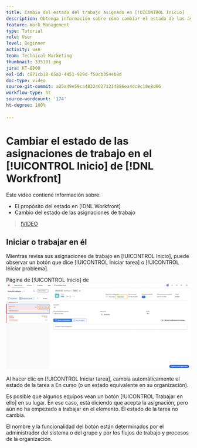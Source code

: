 ```yaml
---
title: Cambio del estado del trabajo asignado en [!UICONTROL Inicio]
description: Obtenga información sobre cómo cambiar el estado de las asignaciones para indicar que el trabajo está en curso desde la página [!UICONTROL Inicio]. Información sobre por qué el estado es importante en  [!DNL  Workfront].
feature: Work Management
type: Tutorial
role: User
level: Beginner
activity: use
team: Technical Marketing
thumbnail: 335101.png
jira: KT-8800
exl-id: c871cb18-65a3-4451-929d-f50cb3544b8d
doc-type: video
source-git-commit: a25a49e59ca483246271214886ea4dc9c10e8d66
workflow-type: ht
source-wordcount: '174'
ht-degree: 100%

---
```


# Cambiar el estado de las asignaciones de trabajo en el [!UICONTROL Inicio] de [!DNL Workfront]

Este vídeo contiene información sobre:

* El propósito del estado en [!DNL  Workfront]
* Cambio del estado de las asignaciones de trabajo

>[!VIDEO](https://video.tv.adobe.com/v/335101/?quality=12&learn=on)

## Iniciar o trabajar en él

Mientras revisa sus asignaciones de trabajo en [!UICONTROL Inicio], puede observar un botón que dice [!UICONTROL Iniciar tarea] o [!UICONTROL Iniciar problema].

Página de [!UICONTROL Inicio] de ![[!DNL Workfront] con el botón [!UICONTROL Iniciar tarea].](assets/worker-fundamentals-1.png)

Al hacer clic en [!UICONTROL Iniciar tarea], cambia automáticamente el estado de la tarea a En curso (o un estado equivalente en su organización).

Es posible que algunos equipos vean un botón [!UICONTROL Trabajar en ello] en su lugar. En ese caso, está diciendo que acepta la asignación, pero aún no ha empezado a trabajar en el elemento. El estado de la tarea no cambia.

El nombre y la funcionalidad del botón están determinados por el administrador del sistema o del grupo y por los flujos de trabajo y procesos de la organización.

<!---
learn more URLs
--->
